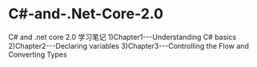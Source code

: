 # C#-and-.Net-Core-2.0
C# and .net core 2.0 学习笔记
   1)Chapter1---Understanding C# basics
   2)Chapter2---Declaring variables
   3)Chapter3---Controlling the Flow and Converting Types

